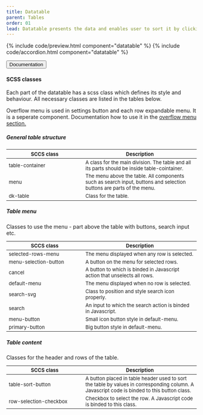 ```yaml
---
title: Datatable
parent: Tables
order: 01
lead: Datatable presents the data and enables user to sort it by clicking the headers or filter it by typing a text in 'Search compute'. Each row has a menu to perform some actions. Rows selected by checking the checkbox can be modified all together. The user can change rows width in datatable settings. 
---
```


{% include code/preview.html component="datatable" %}
{% include code/accordion.html component="datatable" %}

<div class="accordion-bordered accordion-docs">
    <button class="button-unstyled accordion-button" aria-expanded="true" aria-controls="datatable-docs">Documentation</button>
    <div id="datatable-docs" aria-hidden="false" class="accordion-content">
        <h4>SCSS classes</h4>
        <p>Each part of the datatable has a scss class which defines its style and behaviour. All necessary classes are listed in the tables below.</p>        
        <p>Overflow menu is used in settings button and each row expandable menu. It is a seperate component. Documentation how to use it in the <a href="todo">overflow menu section.</a></p>
        <div class="table-container">
            <h5>General table structure</h5>
            <table class="dk-table borderless compact" style="font-size: small">
                <thead>
                    <tr>
                        <th width="190px">SCCS class</th>
                        <th>Description</th>
                    </tr>
                </thead>
                <tbody>
                    <tr>
                        <td>table-container</td>
                        <td>A class for the main division. The table and all its parts should be inside table-cointainer.</td>
                    </tr>
                    <tr>
                        <td>menu</td>
                        <td>The menu above the table. All components such as search input, buttons and selection buttons are parts of the menu.</td>
                    </tr>
                    <tr>
                        <td>dk-table</td>
                        <td>Class for the table.</td>
                    </tr>
                </tbody>
            </table>
        </div>
        <div class="table-container">
            <h5>Table menu</h5>
            <span>Classes to use the menu - part above the table with buttons, search input etc.</span>
            <table class="dk-table borderless compact" style="font-size: small">
                <thead>
                    <tr>
                        <th width="190px">SCCS class</th>
                        <th>Description</th>
                    </tr>
                </thead>
                <tbody>
                    <tr>
                        <td>selected-rows-menu</td>
                        <td>The menu displayed when any row is selected.</td>
                    </tr>
                    <tr>
                        <td>menu-selection-button</td>
                        <td>A button on the menu for selected rows.</td>
                    </tr>
                    <tr>
                        <td>cancel</td>
                        <td>A button to which is binded in Javascript action that unselects all rows.</td>
                    </tr>
                    <tr>
                        <td>default-menu</td>
                        <td>The menu displayed when no row is selected.</td>
                    </tr>
                    <tr>
                        <td>search-svg</td>
                        <td>Class to position and style search icon properly.</td>
                    </tr>
                    <tr>
                        <td>search</td>
                        <td>An input to which the search action is binded in Javascript.</td>
                    </tr>
                    <tr>
                        <td>menu-button</td>
                        <td>Small icon button style in default-menu.</td>
                    </tr>
                    <tr>
                        <td>primary-button</td>
                        <td>Big button style in default-menu.</td>
                    </tr>
                </tbody>
            </table>
        </div>
        <div class="table-container">
            <h5>Table content</h5>
            <span>Classes for the header and rows of the table.</span>
            <table class="dk-table borderless compact" style="font-size: small">
                <thead>
                    <tr>
                        <th width="190px">SCCS class</th>
                        <th>Description</th>
                    </tr>
                </thead>
                <tbody>
                    <tr>
                        <td>table-sort-button</td>
                        <td>A button placed in table header used to sort the table by values in corresponding column. A Javascript code is binded to this button class.</td>
                    </tr>
                    <tr>
                        <td>row-selection-checkbox</td>
                        <td>Checkbox to select the row. A Javascript code is binded to this class.</td>
                    </tr>                  
                </tbody>
            </table>
        </div>
    </div>
</div>